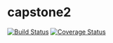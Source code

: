 capstone2
========

[![Build Status](https://travis-ci.org/zoeames/capstone2.svg)](https://travis-ci.org/zoeames/capstone2)
[![Coverage Status](https://coveralls.io/repos/zoeames/capstone2/badge.png)](https://coveralls.io/r/zoeames/capstone2)
